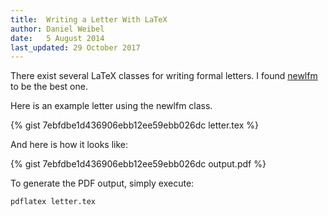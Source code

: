 ```yaml
---
title:  Writing a Letter With LaTeX
author: Daniel Weibel
date:   5 August 2014
last_updated: 29 October 2017
---
```


There exist several LaTeX classes for writing formal letters. I found [newlfm](https://ctan.org/pkg/newlfm) to be the best one.

Here is an example letter using the newlfm class.

{% gist 7ebfdbe1d436906ebb12ee59ebb026dc letter.tex %}

And here is how it looks like:

{% gist 7ebfdbe1d436906ebb12ee59ebb026dc output.pdf %}

To generate the PDF output, simply execute:

~~~bash
pdflatex letter.tex
~~~

